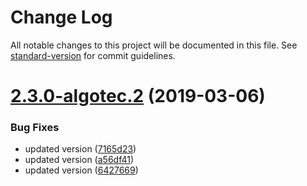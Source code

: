 # Change Log

All notable changes to this project will be documented in this file. See [standard-version](https://github.com/conventional-changelog/standard-version) for commit guidelines.

<a name="2.3.0-algotec.2"></a>
# [2.3.0-algotec.2](https://github.com/Algotec/ng-dynamic-component/compare/v2.3.0-algotec.1...v2.3.0-algotec.2) (2019-03-06)


### Bug Fixes

* updated version ([7165d23](https://github.com/Algotec/ng-dynamic-component/commit/7165d23))
* updated version ([a56df41](https://github.com/Algotec/ng-dynamic-component/commit/a56df41))
* updated version ([6427669](https://github.com/Algotec/ng-dynamic-component/commit/6427669))
